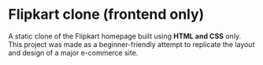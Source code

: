 # Flipkart clone (frontend only)
A static clone of the Flipkart homepage built using **HTML and CSS** only.  
This project was made as a beginner-friendly attempt to replicate the layout and design of a major e-commerce site.

